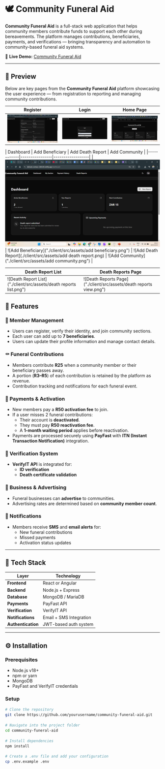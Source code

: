 # 🕊️ Community Funeral Aid

**Community Funeral Aid** is a full-stack web application that helps community members contribute funds to support each other during bereavements. The platform manages contributions, beneficiaries, payments, and verifications — bringing transparency and automation to community-based funeral aid systems.

🔗 **Live Demo:** [Community Funeral Aid](https://delicate-centaur-2db5d3.netlify.app/)

---

## 📸 Preview

Below are key pages from the **Community Funeral Aid** platform showcasing the user experience — from registration to reporting and managing community contributions.

| Register | Login | Home Page |
|-----------|--------|------------|
| ![Register Page](./client/src/assets/register.png) | ![Login Page](./client/src/assets/login.png) | ![Home Page](./client/src/assets/home%20page.png) |

| Dashboard | Add Beneficiary | Add Death Report | Add Community |
|------------|----------------|------------------|
| ![Dashboard](./client/src/assets/dashboard.png) | ![Add Beneficiary]("./client/src/assets/add beneficiary.png") | ![Add Death Report](./client/src/assets/add death report.png) | ![Add Community]("./client/src/assets/add community.png") |

| Death Report List | Death Reports Page |
|--------------------|--------------------|
| ![Death Report List]("./client/src/assets/death reports list.png") | ![Death Reports Page]("./client/src/assets/death reports view.png") |



## 🚀 Features

### 👥 Member Management
- Users can register, verify their identity, and join community sections.
- Each user can add up to **7 beneficiaries**.
- Users can update their profile information and manage contact details.

### ⚰️ Funeral Contributions
- Members contribute **R25** when a community member or their beneficiary passes away.
- A portion (**R3–R5**) of each contribution is retained by the platform as revenue.
- Contribution tracking and notifications for each funeral event.

### 💸 Payments & Activation
- New members pay a **R50 activation fee** to join.
- If a user misses 2 funeral contributions:
  - Their account is **deactivated**.
  - They must pay **R50 reactivation fee**.
  - A **1-month waiting period** applies before reactivation.
- Payments are processed securely using **PayFast** with **ITN (Instant Transaction Notification)** integration.

### 🧾 Verification System
- **VerifyIT API** is integrated for:
  - **ID verification**
  - **Death certificate validation**

### 🏢 Business & Advertising
- Funeral businesses can **advertise** to communities.
- Advertising rates are determined based on **community member count**.

### 🔔 Notifications
- Members receive **SMS** and **email alerts** for:
  - New funeral contributions
  - Missed payments
  - Activation status updates

---

## 🧰 Tech Stack

| Layer | Technology |
|-------|-------------|
| **Frontend** | React or Angular |
| **Backend** | Node.js + Express |
| **Database** | MongoDB / MariaDB |
| **Payments** | PayFast API |
| **Verification** | VerifyIT API |
| **Notifications** | Email + SMS Integration |
| **Authentication** | JWT-based auth system |

---

## ⚙️ Installation

### Prerequisites
- Node.js v18+  
- npm or yarn  
- MongoDB  
- PayFast and VerifyIT credentials  

### Setup
```bash
# Clone the repository
git clone https://github.com/yourusername/community-funeral-aid.git

# Navigate into the project folder
cd community-funeral-aid

# Install dependencies
npm install

# Create a .env file and add your configuration
cp .env.example .env

